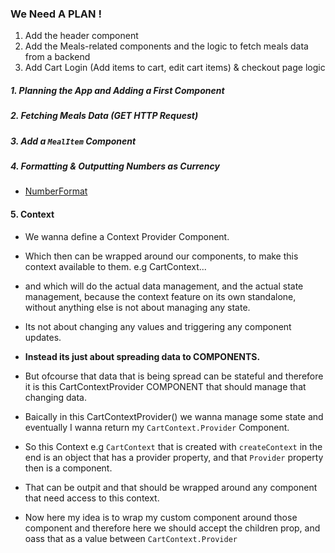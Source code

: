 ### We Need A PLAN !

1. Add the header component
2. Add the Meals-related components and the logic to fetch meals data from a backend
3. Add Cart Login (Add items to cart, edit cart items) & checkout page logic

##### 1. Planning the App and Adding a First Component

##### 2. Fetching Meals Data (GET HTTP Request)

##### 3. Add a `MealItem` Component

##### 4. Formatting & Outputting Numbers as Currency

- [NumberFormat](https://developer.mozilla.org/en-US/docs/Web/JavaScript/Reference/Global_Objects/Intl/NumberFormat)

#### 5. Context

- We wanna define a Context Provider Component.
- Which then can be wrapped around our components, to make this context available to them. e.g CartContext...
- and which will do the actual data management, and the actual state management, because the context feature on its own standalone, without anything else is not about managing any state.
- Its not about changing any values and triggering any component updates.
- **Instead its just about spreading data to COMPONENTS.**
- But ofcourse that data that is being spread can be stateful and therefore it is this CartContextProvider COMPONENT that should manage that changing data.

- Baically in this CartContextProvider() we wanna manage some state and eventually I wanna return my `CartContext.Provider` Component.
- So this Context e.g `CartContext` that is created with `createContext` in the end is an object that has a provider property, and that `Provider` property then is a component.
- That can be outpit and that should be wrapped around any component that need access to this context.
- Now here my idea is to wrap my custom component around those component and therefore here we should accept the children prop, and oass that as a value between `CartContext.Provider`
